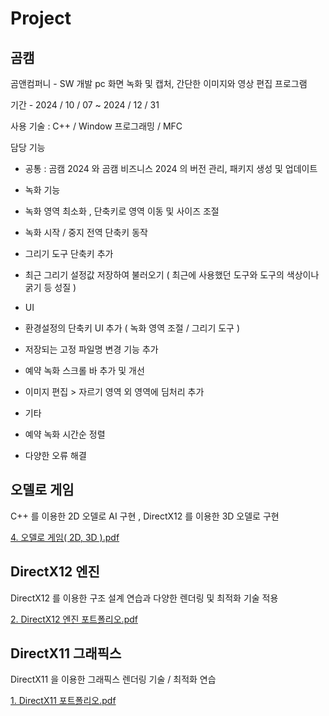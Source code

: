 # Project

## 곰캠
곰앤컴퍼니 - SW 개발
pc 화면 녹화 및 캡처, 간단한 이미지와 영상 편집 프로그램

기간 - 2024 / 10 / 07 ~ 2024 / 12 / 31

사용 기술 : C++ / Window 프로그래밍 / MFC


담당 기능
- 공통 : 곰캠 2024 와 곰캠 비즈니스 2024 의 버전 관리, 패키지 생성 및 업데이트
- 녹화 기능
- 녹화 영역 최소화 , 단축키로 영역 이동 및 사이즈 조절
- 녹화 시작 / 중지 전역 단축키 동작
- 그리기 도구 단축키 추가
- 최근 그리기 설정값 저장하여 불러오기 ( 최근에 사용했던 도구와 도구의 색상이나 굵기 등 성질 )

- UI
- 환경설정의 단축키 UI 추가 ( 녹화 영역 조절 / 그리기 도구 )
- 저장되는 고정 파일명 변경 기능 추가
- 예약 녹화 스크롤 바 추가 및 개선
- 이미지 편집 > 자르기 영역 외 영역에 딤처리 추가


- 기타
- 예약 녹화 시간순 정렬
- 다양한 오류 해결

## 오델로 게임

C++ 를 이용한 2D 오델로 AI 구현 , DirectX12 를 이용한 3D 오델로 구현

[4. 오델로 게임( 2D, 3D ).pdf](https://github.com/user-attachments/files/18265841/4.2D.3D.pdf)


## DirectX12 엔진

DirectX12 를 이용한 구조 설계 연습과 다양한 렌더링 및 최적화 기술 적용

[2. DirectX12 엔진 포트폴리오.pdf](https://github.com/user-attachments/files/18265842/2.DirectX12.pdf)

## DirectX11 그래픽스

DirectX11 을 이용한 그래픽스 렌더링 기술 / 최적화 연습

[1. DirectX11 포트폴리오.pdf](https://github.com/user-attachments/files/18265848/1.DirectX11.pdf)

